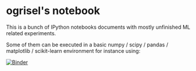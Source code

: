 # ogrisel's notebook

This is a bunch of IPython notebooks documents with mostly unfinished ML related experiments.

Some of them can be executed in a basic numpy / scipy / pandas / matplotlib / scikit-learn
environment for instance using:

[![Binder](http://mybinder.org/badge.svg)](http://mybinder.org/repo/ogrisel/notebooks)

